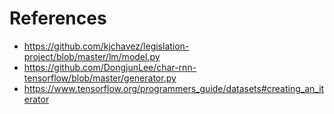 # References

* https://github.com/kjchavez/legislation-project/blob/master/lm/model.py
* https://github.com/DongjunLee/char-rnn-tensorflow/blob/master/generator.py
* https://www.tensorflow.org/programmers_guide/datasets#creating_an_iterator
